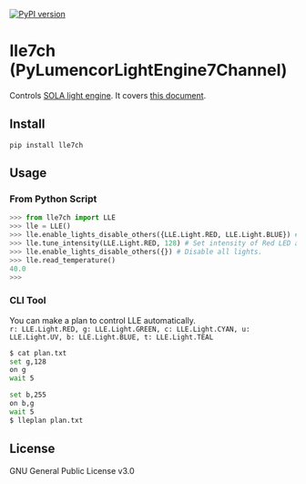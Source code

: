 [![PyPI version](https://badge.fury.io/py/lle7ch.svg)](https://badge.fury.io/py/lle7ch)

# lle7ch (PyLumencorLightEngine7Channel)
Controls [SOLA light engine](https://lumencor.com/products/sola-light-engine/). It covers [this document](https://lumencor.com/wp-content/uploads/sites/11/2016/02/Spectra-TTL-IF-Doc.pdf).

## Install
```
pip install lle7ch
```

## Usage
### From Python Script
```python
>>> from lle7ch import LLE
>>> lle = LLE()
>>> lle.enable_lights_disable_others({LLE.Light.RED, LLE.Light.BLUE}) # Enable Red and Blue LED, and disable other lights.
>>> lle.tune_intensity(LLE.Light.RED, 128) # Set intensity of Red LED as 128. (Min: 0, Max: 255)
>>> lle.enable_lights_disable_others({}) # Disable all lights.
>>> lle.read_temperature()
40.0
>>>
```
### CLI Tool
You can make a plan to control LLE automatically.  
`r: LLE.Light.RED, g: LLE.Light.GREEN, c: LLE.Light.CYAN, u: LLE.Light.UV, b: LLE.Light.BLUE, t: LLE.Light.TEAL`

```bash
$ cat plan.txt
set g,128
on g
wait 5

set b,255
on b,g
wait 5
$ lleplan plan.txt
```

## License
GNU General Public License v3.0
